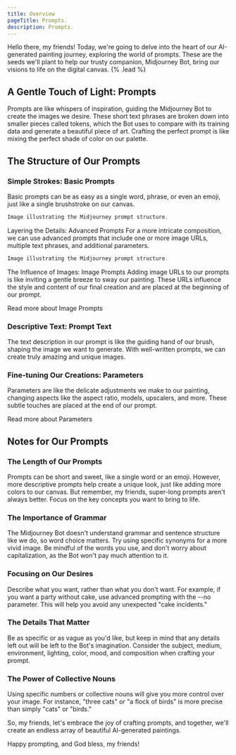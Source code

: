 ```yaml
---
title: Overview
pageTitle: Prompts.
description: Prompts.
---
```


Hello there, my friends! Today, we're going to delve into the heart of our AI-generated painting journey, exploring the world of prompts. These are the seeds we'll plant to help our trusty companion, Midjourney Bot, bring our visions to life on the digital canvas. {% .lead %}

## A Gentle Touch of Light: Prompts
Prompts are like whispers of inspiration, guiding the Midjourney Bot to create the images we desire. These short text phrases are broken down into smaller pieces called tokens, which the Bot uses to compare with its training data and generate a beautiful piece of art. Crafting the perfect prompt is like mixing the perfect shade of color on our palette.

## The Structure of Our Prompts
### Simple Strokes: Basic Prompts
Basic prompts can be as easy as a single word, phrase, or even an emoji, just like a single brushstroke on our canvas.

```javascript
Image illustrating the Midjourney prompt structure.
```

Layering the Details: Advanced Prompts
For a more intricate composition, we can use advanced prompts that include one or more image URLs, multiple text phrases, and additional parameters.

```javascript
Image illustrating the Midjourney prompt structure.
```

The Influence of Images: Image Prompts
Adding image URLs to our prompts is like inviting a gentle breeze to sway our painting. These URLs influence the style and content of our final creation and are placed at the beginning of our prompt.

Read more about Image Prompts

### Descriptive Text: Prompt Text
The text description in our prompt is like the guiding hand of our brush, shaping the image we want to generate. With well-written prompts, we can create truly amazing and unique images.

### Fine-tuning Our Creations: Parameters
Parameters are like the delicate adjustments we make to our painting, changing aspects like the aspect ratio, models, upscalers, and more. These subtle touches are placed at the end of our prompt.

Read more about Parameters

##  Notes for Our Prompts
### The Length of Our Prompts
Prompts can be short and sweet, like a single word or an emoji. However, more descriptive prompts help create a unique look, just like adding more colors to our canvas. But remember, my friends, super-long prompts aren't always better. Focus on the key concepts you want to bring to life.

### The Importance of Grammar
The Midjourney Bot doesn't understand grammar and sentence structure like we do, so word choice matters. Try using specific synonyms for a more vivid image. Be mindful of the words you use, and don't worry about capitalization, as the Bot won't pay much attention to it.

### Focusing on Our Desires
Describe what you want, rather than what you don't want. For example, if you want a party without cake, use advanced prompting with the --no parameter. This will help you avoid any unexpected "cake incidents."

### The Details That Matter
Be as specific or as vague as you'd like, but keep in mind that any details left out will be left to the Bot's imagination. Consider the subject, medium, environment, lighting, color, mood, and composition when crafting your prompt.

### The Power of Collective Nouns
Using specific numbers or collective nouns will give you more control over your image. For instance, "three cats" or "a flock of birds" is more precise than simply "cats" or "birds."

So, my friends, let's embrace the joy of crafting prompts, and together, we'll create an endless array of beautiful AI-generated paintings.

Happy prompting, and God bless, my friends!





